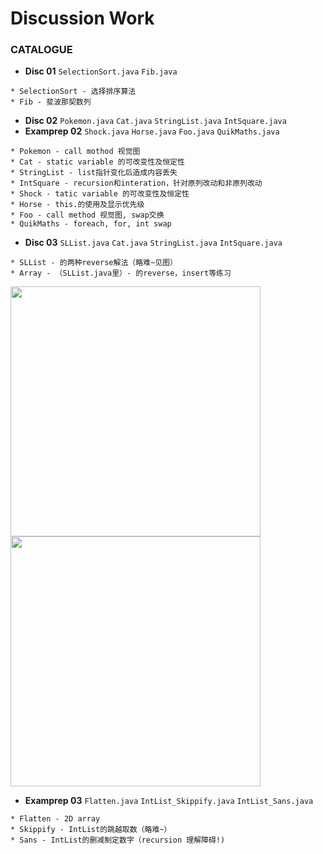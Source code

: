 # Discussion Work

### CATALOGUE
* **Disc 01** `SelectionSort.java` `Fib.java`
```
* SelectionSort - 选择排序算法
* Fib - 斐波那契数列
```

* **Disc 02** `Pokemon.java` `Cat.java` `StringList.java` `IntSquare.java`
* **Examprep 02** `Shock.java` `Horse.java` `Foo.java` `QuikMaths.java`
```
* Pokemon - call mothod 视觉图
* Cat - static variable 的可改变性及恒定性
* StringList - list指针变化后造成内容丢失
* IntSquare - recursion和interation，针对原列改动和非原列改动
* Shock - tatic variable 的可改变性及恒定性
* Horse - this.的使用及显示优先级
* Foo - call method 视觉图, swap交换
* QuikMaths - foreach, for, int swap
```
* **Disc 03** `SLList.java` `Cat.java` `StringList.java` `IntSquare.java`
```
* SLList - 的两种reverse解法（略难~见图）
* Array - （SLList.java里）- 的reverse，insert等练习
```
<img src=https://github.com/Kaicheng1995/DataStructure_Algorithm/blob/master/img_folder/reverse%20-%20recur.png width="400"><img src=https://github.com/Kaicheng1995/DataStructure_Algorithm/blob/master/img_folder/reverse%20-%20iter.png width="400"> 
* **Examprep 03** `Flatten.java` `IntList_Skippify.java` `IntList_Sans.java`
```
* Flatten - 2D array
* Skippify - IntList的跳越取数（略难~）
* Sans - IntList的删减制定数字（recursion 理解障碍!)
```
